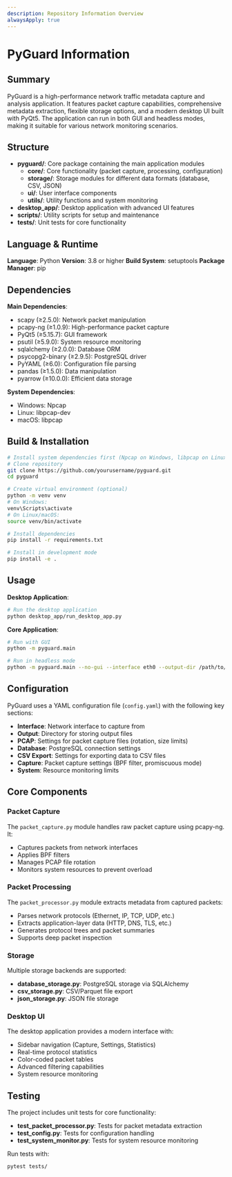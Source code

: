 ```yaml
---
description: Repository Information Overview
alwaysApply: true
---
```


# PyGuard Information

## Summary
PyGuard is a high-performance network traffic metadata capture and analysis application. It features packet capture capabilities, comprehensive metadata extraction, flexible storage options, and a modern desktop UI built with PyQt5. The application can run in both GUI and headless modes, making it suitable for various network monitoring scenarios.

## Structure
- **pyguard/**: Core package containing the main application modules
  - **core/**: Core functionality (packet capture, processing, configuration)
  - **storage/**: Storage modules for different data formats (database, CSV, JSON)
  - **ui/**: User interface components
  - **utils/**: Utility functions and system monitoring
- **desktop_app/**: Desktop application with advanced UI features
- **scripts/**: Utility scripts for setup and maintenance
- **tests/**: Unit tests for core functionality

## Language & Runtime
**Language**: Python
**Version**: 3.8 or higher
**Build System**: setuptools
**Package Manager**: pip

## Dependencies
**Main Dependencies**:
- scapy (≥2.5.0): Network packet manipulation
- pcapy-ng (≥1.0.9): High-performance packet capture
- PyQt5 (≥5.15.7): GUI framework
- psutil (≥5.9.0): System resource monitoring
- sqlalchemy (≥2.0.0): Database ORM
- psycopg2-binary (≥2.9.5): PostgreSQL driver
- PyYAML (≥6.0): Configuration file parsing
- pandas (≥1.5.0): Data manipulation
- pyarrow (≥10.0.0): Efficient data storage

**System Dependencies**:
- Windows: Npcap
- Linux: libpcap-dev
- macOS: libpcap

## Build & Installation
```bash
# Install system dependencies first (Npcap on Windows, libpcap on Linux/macOS)
# Clone repository
git clone https://github.com/yourusername/pyguard.git
cd pyguard

# Create virtual environment (optional)
python -m venv venv
# On Windows:
venv\Scripts\activate
# On Linux/macOS:
source venv/bin/activate

# Install dependencies
pip install -r requirements.txt

# Install in development mode
pip install -e .
```

## Usage
**Desktop Application**:
```bash
# Run the desktop application
python desktop_app/run_desktop_app.py
```

**Core Application**:
```bash
# Run with GUI
python -m pyguard.main

# Run in headless mode
python -m pyguard.main --no-gui --interface eth0 --output-dir /path/to/output
```

## Configuration
PyGuard uses a YAML configuration file (`config.yaml`) with the following key sections:
- **Interface**: Network interface to capture from
- **Output**: Directory for storing output files
- **PCAP**: Settings for packet capture files (rotation, size limits)
- **Database**: PostgreSQL connection settings
- **CSV Export**: Settings for exporting data to CSV files
- **Capture**: Packet capture settings (BPF filter, promiscuous mode)
- **System**: Resource monitoring limits

## Core Components

### Packet Capture
The `packet_capture.py` module handles raw packet capture using pcapy-ng. It:
- Captures packets from network interfaces
- Applies BPF filters
- Manages PCAP file rotation
- Monitors system resources to prevent overload

### Packet Processing
The `packet_processor.py` module extracts metadata from captured packets:
- Parses network protocols (Ethernet, IP, TCP, UDP, etc.)
- Extracts application-layer data (HTTP, DNS, TLS, etc.)
- Generates protocol trees and packet summaries
- Supports deep packet inspection

### Storage
Multiple storage backends are supported:
- **database_storage.py**: PostgreSQL storage via SQLAlchemy
- **csv_storage.py**: CSV/Parquet file export
- **json_storage.py**: JSON file storage

### Desktop UI
The desktop application provides a modern interface with:
- Sidebar navigation (Capture, Settings, Statistics)
- Real-time protocol statistics
- Color-coded packet tables
- Advanced filtering capabilities
- System resource monitoring

## Testing
The project includes unit tests for core functionality:
- **test_packet_processor.py**: Tests for packet metadata extraction
- **test_config.py**: Tests for configuration handling
- **test_system_monitor.py**: Tests for system resource monitoring

Run tests with:
```bash
pytest tests/
```